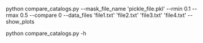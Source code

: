 python compare_catalogs.py --mask_file_name 'pickle_file.pkl' --rmin 0.1 --rmax 0.5 --compare 0 --data_files 'file1.txt' 'file2.txt' 'file3.txt' 'file4.txt' --show_plots

python compare_catalogs.py -h
